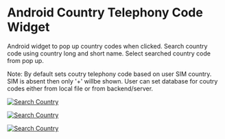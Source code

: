 # Android Country Telephony Code Widget

Android widget to pop up country codes when clicked.
Search country code using country long and short name.
Select searched country code from pop up.

Note:
By default sets coutry telephony code based on user SIM country. SIM is absent then only '+' willbe shown.
User can set database for coutry codes either from local file or from backend/server.


[![Search Country](https://github.com/sandeep549/CountryCode/blob/master/device-2016-07-07-124900.png)](#features)

[![Search Country](https://github.com/sandeep549/CountryCode/blob/master/device-2016-07-07-124921.png)](#features)

[![Search Country](https://github.com/sandeep549/CountryCode/blob/master/device-2016-07-07-124935.png)](#features)


